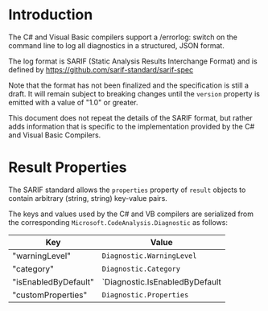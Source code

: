 Introduction
============
The C# and Visual Basic compilers support a /errorlog:<file> switch on
the command line to log all diagnostics in a structured, JSON format.

The log format is SARIF (Static Analysis Results Interchange Format)
and is defined by https://github.com/sarif-standard/sarif-spec

Note that the format has not been finalized and the specification is
still a draft. It will remain subject to breaking changes until the
`version` property is emitted with a value of "1.0" or greater.

This document does not repeat the details of the SARIF format, but
rather adds information that is specific to the implementation provided
by the C# and Visual Basic Compilers.


Result Properties
================
The SARIF standard allows the `properties` property of `result` objects
to contain arbitrary (string, string) key-value pairs.

The keys and values used by the C# and VB compilers are serialized from
the corresponding `Microsoft.CodeAnalysis.Diagnostic` as follows:

Key                      | Value
------------------------ | ------------
"warningLevel"           | `Diagnostic.WarningLevel`
"category"               | `Diagnostic.Category`
"isEnabledByDefault"     | `Diagnostic.IsEnabledByDefault
"customProperties"       | `Diagnostic.Properties` 
